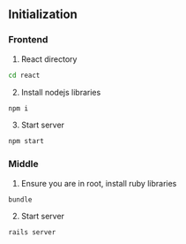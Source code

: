## Initialization

### Frontend
1. React directory
```bash
cd react
```
2. Install nodejs libraries
```bash
npm i 
```
3. Start server
```bash
npm start
```

### Middle
1. Ensure you are in root, install ruby libraries
```bash
bundle
```
2. Start server
```bash
rails server
```
